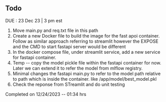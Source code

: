 


## Todo

DUE : 23 Dec 23 | 3 pm est
1. Move main.py and req.txt file in this path
2. Create a new Docker file to build the image for the fast apoi container. Follow as similar approach referring to streamlit however the EXPOSE <port> and the CMD to start fastapi server would be different
3. In the docker compose file, under streamlit service, add a new service for fastapi container. 
4. Temp -- copy the model pickle file within the fastapi container for now. Later we can extend it to refer the model from mlflow registry.
5. Minimal changes the fastapi main.py to refer to the model path relative to path which is inside the container. like /app/model/best_model.pkl
6. Check the reponse from STreamlit and do unit testing

Completed on 12/24/2023 -- 01:34 hrs
